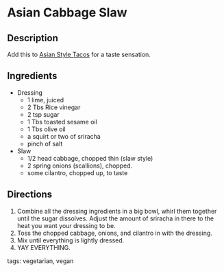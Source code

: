 Asian Cabbage Slaw
==================

## Description

Add this to [Asian Style Tacos](/full_tacos/asian_style_tacos.md) for a taste sensation.

## Ingredients

* Dressing
  * 1 lime, juiced
  * 2 Tbs Rice vinegar
  * 2 tsp sugar
  * 1 Tbs toasted sesame oil
  * 1 Tbs olive oil
  * a squirt or two of sriracha
  * pinch of salt
* Slaw
  * 1/2 head cabbage, chopped thin (slaw style)
  * 2 spring onions (scallions), chopped.
  * some cilantro, chopped up, to taste

## Directions

1. Combine all the dressing ingredients in a big bowl, whirl them together until the sugar dissolves. Adjust the amount of sriracha in there to the heat you want your dressing to be.
2. Toss the chopped cabbage, onions, and cilantro in with the dressing.
3. Mix until everything is lightly dressed.
4. YAY EVERYTHING.

tags: vegetarian, vegan

